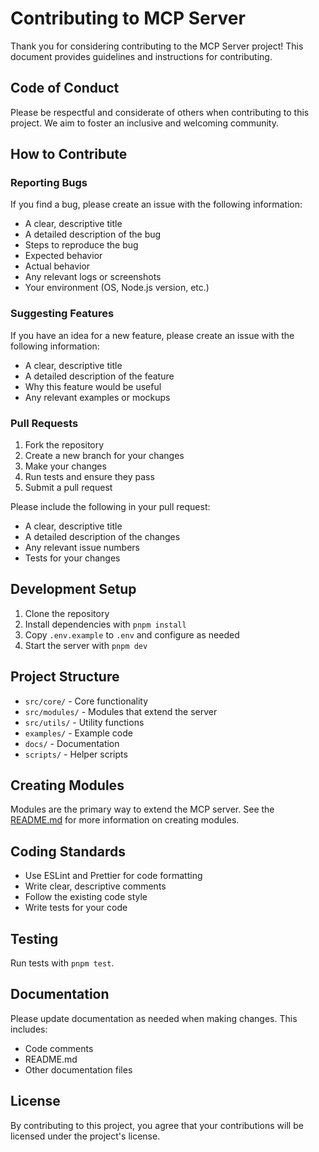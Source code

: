 # Contributing to MCP Server

Thank you for considering contributing to the MCP Server project! This document provides guidelines and instructions for contributing.

## Code of Conduct

Please be respectful and considerate of others when contributing to this project. We aim to foster an inclusive and welcoming community.

## How to Contribute

### Reporting Bugs

If you find a bug, please create an issue with the following information:

- A clear, descriptive title
- A detailed description of the bug
- Steps to reproduce the bug
- Expected behavior
- Actual behavior
- Any relevant logs or screenshots
- Your environment (OS, Node.js version, etc.)

### Suggesting Features

If you have an idea for a new feature, please create an issue with the following information:

- A clear, descriptive title
- A detailed description of the feature
- Why this feature would be useful
- Any relevant examples or mockups

### Pull Requests

1. Fork the repository
2. Create a new branch for your changes
3. Make your changes
4. Run tests and ensure they pass
5. Submit a pull request

Please include the following in your pull request:

- A clear, descriptive title
- A detailed description of the changes
- Any relevant issue numbers
- Tests for your changes

## Development Setup

1. Clone the repository
2. Install dependencies with `pnpm install`
3. Copy `.env.example` to `.env` and configure as needed
4. Start the server with `pnpm dev`

## Project Structure

- `src/core/` - Core functionality
- `src/modules/` - Modules that extend the server
- `src/utils/` - Utility functions
- `examples/` - Example code
- `docs/` - Documentation
- `scripts/` - Helper scripts

## Creating Modules

Modules are the primary way to extend the MCP server. See the [README.md](README.md) for more information on creating modules.

## Coding Standards

- Use ESLint and Prettier for code formatting
- Write clear, descriptive comments
- Follow the existing code style
- Write tests for your code

## Testing

Run tests with `pnpm test`.

## Documentation

Please update documentation as needed when making changes. This includes:

- Code comments
- README.md
- Other documentation files

## License

By contributing to this project, you agree that your contributions will be licensed under the project's license.